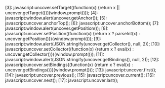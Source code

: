 [1]: javascript:uncover.toggle();
[2]: javascript:window.alert(uncover.getTarget());
[3]: javascript:uncover.setTarget((function(x) {return x || uncover.getTarget()})(window.prompt()));
[4]: javascript:window.alert(uncover.getAnchor());
[5]: javascript:uncover.anchorTop();
[6]: javascript:uncover.anchorBottom();
[7]: javascript:window.alert(uncover.getPosition());
[8]: javascript:uncover.setPosition((function(x) {return x ? parseInt(x) : uncover.getPosition()})(window.prompt()));
[9]: javascript:window.alert(JSON.stringify(uncover.getCollector(), null, 2));
[10]: javascript:uncover.setCollector((function(x) {return x ? eval(x) : uncover.getCollector()})(window.prompt()));
[11]: javascript:window.alert(JSON.stringify(uncover.getBindings(), null, 2));
[12]: javascript:uncover.setBindings((function(x) {return x ? eval(x) : uncover.getBindings()})(window.prompt()));
[13]: javascript:uncover.first();
[14]: javascript:uncover.previous();
[15]: javascript:uncover.current();
[16]: javascript:uncover.next();
[17]: javascript:uncover.last();

